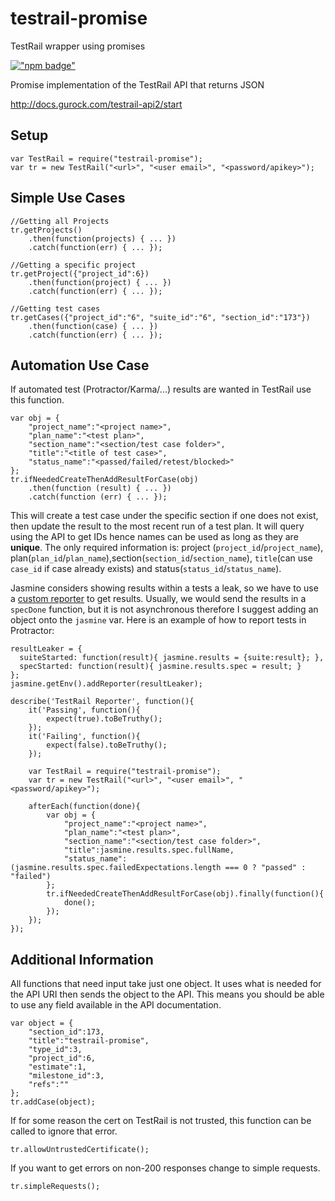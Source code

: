 # testrail-promise
TestRail wrapper using promises

[!["npm badge"](https://nodei.co/npm/testrail-promise.png)](https://www.npmjs.com/package/testrail-promise)


Promise implementation of the TestRail API that returns JSON

http://docs.gurock.com/testrail-api2/start


## Setup
```
var TestRail = require("testrail-promise");
var tr = new TestRail("<url>", "<user email>", "<password/apikey>");
```

## Simple Use Cases

```
//Getting all Projects
tr.getProjects()
    .then(function(projects) { ... })
    .catch(function(err) { ... });

//Getting a specific project
tr.getProject({"project_id":6})
    .then(function(project) { ... })
    .catch(function(err) { ... });

//Getting test cases
tr.getCases({"project_id":"6", "suite_id":"6", "section_id":"173"})
    .then(function(case) { ... })
    .catch(function(err) { ... });    
```
## Automation Use Case

If automated test (Protractor/Karma/...) results are wanted in TestRail use this function.
```
var obj = {
    "project_name":"<project name>",
    "plan_name":"<test plan>",
    "section_name":"<section/test case folder>",
    "title":"<title of test case>",
    "status_name":"<passed/failed/retest/blocked>"
};
tr.ifNeededCreateThenAddResultForCase(obj)
    .then(function (result) { ... })
    .catch(function (err) { ... });
```
This will create a test case under the specific section if one does not exist, then update the result to the most recent run of a test plan.
It will query using the API to get IDs hence names can be used as long as they are **unique**. The only required information is: project (`project_id`/`project_name`), plan(`plan_id`/`plan_name`),section(`section_id`/`section_name`), `title`(can use `case_id` if case already exists) and status(`status_id`/`status_name`).

Jasmine considers showing results within a tests a leak, so we have to use a [custom reporter](http://jasmine.github.io/2.1/custom_reporter.html) to get results. Usually, we would send the results in a `specDone` function, but it is not asynchronous therefore I suggest adding an object onto the `jasmine` var. Here is an example of how to report tests in Protractor:

```
resultLeaker = {
  suiteStarted: function(result){ jasmine.results = {suite:result}; },
  specStarted: function(result){ jasmine.results.spec = result; }
};
jasmine.getEnv().addReporter(resultLeaker);

describe('TestRail Reporter', function(){
    it('Passing', function(){
        expect(true).toBeTruthy();
    });
    it('Failing', function(){
        expect(false).toBeTruthy();
    });

    var TestRail = require("testrail-promise");
    var tr = new TestRail("<url>", "<user email>", "<password/apikey>");

    afterEach(function(done){
        var obj = {
            "project_name":"<project name>",
            "plan_name":"<test plan>",
            "section_name":"<section/test case folder>",
            "title":jasmine.results.spec.fullName,
            "status_name":(jasmine.results.spec.failedExpectations.length === 0 ? "passed" : "failed")
        };
        tr.ifNeededCreateThenAddResultForCase(obj).finally(function(){
            done();
        });
    });
});
```

## Additional Information

All functions that need input take just one object. It uses what is needed for the API URI then sends the object to the API. This means you should be able to use any field available in the API documentation.
```
var object = {
    "section_id":173,
    "title":"testrail-promise",
    "type_id":3,
    "project_id":6,
    "estimate":1,
    "milestone_id":3,
    "refs":""
};
tr.addCase(object);
```

If for some reason the cert on TestRail is not trusted, this function can be called to ignore that error.
```
tr.allowUntrustedCertificate();
```

If you want to get errors on non-200 responses change to simple requests.
```
tr.simpleRequests();
```
